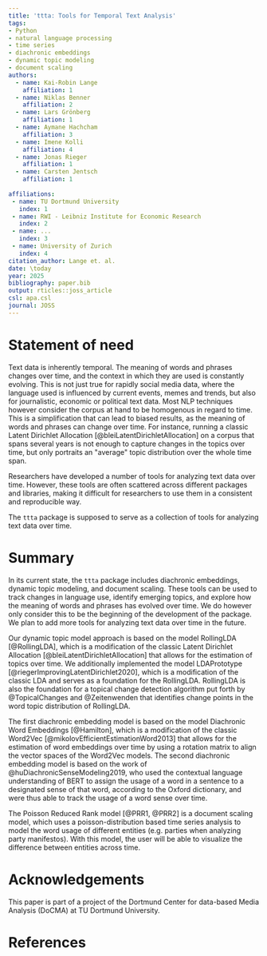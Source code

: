 ```yaml
---
title: 'ttta: Tools for Temporal Text Analysis'
tags:
- Python
- natural language processing
- time series
- diachronic embeddings
- dynamic topic modeling
- document scaling
authors:
  - name: Kai-Robin Lange
    affiliation: 1
  - name: Niklas Benner
    affiliation: 2
  - name: Lars Grönberg
    affiliation: 1
  - name: Aymane Hachcham
    affiliation: 3
  - name: Imene Kolli
    affiliation: 4
  - name: Jonas Rieger
    affiliation: 1
  - name: Carsten Jentsch
    affiliation: 1
    
affiliations:
 - name: TU Dortmund University
   index: 1
 - name: RWI - Leibniz Institute for Economic Research
   index: 2
 - name: ...
   index: 3
 - name: University of Zurich
   index: 4
citation_author: Lange et. al.
date: \today
year: 2025
bibliography: paper.bib
output: rticles::joss_article
csl: apa.csl
journal: JOSS
---
```


# Statement of need 
Text data is inherently temporal. The meaning of words and phrases changes over time, and the context in which they are used is constantly evolving. This is not just true for rapidly social media data, where the language used is influenced by current events, memes and trends, but also for journalistic, economic or political text data. Most NLP techniques however consider the corpus at hand to be homogenous in regard to time. This is a simplification that can lead to biased results, as the meaning of words and phrases can change over time. For instance, running a classic Latent Dirichlet Allocation [@bleiLatentDirichletAllocation] on a corpus that spans several years is not enough to capture changes in the topics over time, but only portraits an "average" topic distribution over the whole time span.

Researchers have developed a number of tools for analyzing text data over time. However, these tools are often scattered across different packages and libraries, making it difficult for researchers to use them in a consistent and reproducible way.

The `ttta` package is supposed to serve as a collection of tools for analyzing text data over time. 

# Summary
In its current state, the `ttta` package includes diachronic embeddings, dynamic topic modeling, and document scaling. These tools can be used to track changes in language use, identify emerging topics, and explore how the meaning of words and phrases has evolved over time. We do however only consider this to be the beginning of the development of the package. We plan to add more tools for analyzing text data over time in the future.

Our dynamic topic model approach is based on the model RollingLDA [@RollingLDA], which is a modification of the classic Latent Dirichlet Allocation [@bleiLatentDirichletAllocation] that allows for the estimation of topics over time. We additionally implemented the model LDAPrototype [@riegerImprovingLatentDirichlet2020], which is a modification of the classic LDA and serves as a foundation for the RollingLDA. RollingLDA is also the foundation for a topical change detection algorithm put forth by @TopicalChanges and @Zeitenwenden that identifies change points in the word topic distribution of RollingLDA.

The first diachronic embedding model is based on the model Diachronic Word Embeddings [@Hamilton], which is a modification of the classic Word2Vec [@mikolovEfficientEstimationWord2013] that allows for the estimation of word embeddings over time by using a rotation matrix to align the vector spaces of the Word2Vec models. The second diachronic embedding model is based on the work of @huDiachronicSenseModeling2019, who used the contextual language understanding of BERT to assign the usage of a word in a sentence to a designated sense of that word, according to the Oxford dictionary, and were thus able to track the usage of a word sense over time.

The Poisson Reduced Rank model [@PRR1, @PRR2] is a document scaling model, which uses a poisson-distribution based time series analysis to model the word usage of different entities (e.g. parties when analyzing party manifestos). With this model, the user will be able to visualize the difference between entities across time.

# Acknowledgements
This paper is part of a project of the Dortmund Center for data-based Media Analysis (DoCMA) at TU Dortmund University.

# References
